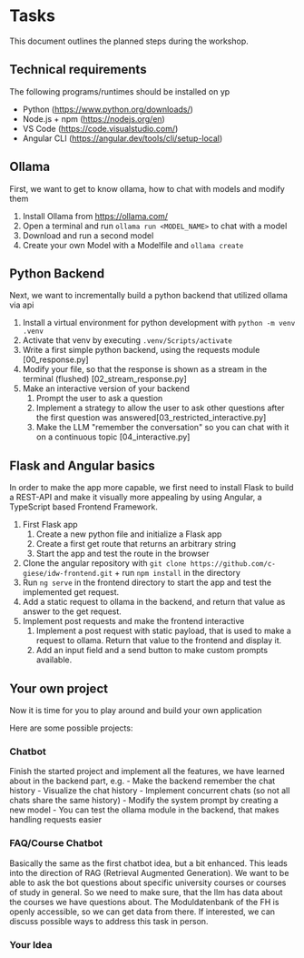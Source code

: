 # Tasks

This document outlines the planned steps during the workshop.

## Technical requirements
The following programs/runtimes should be installed on yp
- Python (https://www.python.org/downloads/)
- Node.js + npm (https://nodejs.org/en)
- VS Code (https://code.visualstudio.com/)
- Angular CLI (https://angular.dev/tools/cli/setup-local)




## Ollama
First, we want to get to know ollama, how to chat with models and modify them

1. Install Ollama from https://ollama.com/ 
2. Open a terminal and run `ollama run <MODEL_NAME>` to chat with a model
3. Download and run a second model
4. Create your own Model with a Modelfile and `ollama create`

## Python Backend
Next, we want to incrementally build a python backend that utilized ollama via api

1. Install a virtual environment for python development with `python -m venv .venv`
2. Activate that venv by executing `.venv/Scripts/activate` 
3. Write a first simple python backend, using the requests module [00_response.py]
4. Modify your file, so that the response is shown as a stream in the terminal (flushed) [02_stream_response.py]
5. Make an interactive version of your backend
   1. Prompt the user to ask a question
   2. Implement a strategy to allow the user to ask other questions after the first question was answered[03_restricted_interactive.py]
   3. Make the LLM "remember the conversation" so you can chat with it on a continuous topic [04_interactive.py]

## Flask and Angular basics
In order to make the app more capable, we first need to install Flask to build a REST-API and make it visually more appealing by using Angular, a TypeScript based Frontend Framework.

1. First Flask app
   1. Create a new python file and initialize a Flask app
   2. Create a first get route that returns an arbitrary string
   3. Start the app and test the route in the browser
2. Clone the angular repository with `git clone https://github.com/c-giese/idw-frontend.git` + run `npm install` in the directory
3. Run `ng serve` in the frontend directory to start the app and test the implemented get request.
4. Add a static request to ollama in the backend, and return that value as answer to the get request.
5. Implement post requests and make the frontend interactive
   1. Implement a post request with static payload, that is used to make a request to ollama. Return that value to the frontend and display it.
   2. Add an input field and a send button to make custom prompts available.


## Your own project
Now it is time for you to play around and build your own application

Here are some possible projects:

### Chatbot
Finish the started project and implement all the features, we have learned about in the backend part, e.g.
    - Make the backend remember the chat history
    - Visualize the chat history
    - Implement concurrent chats (so not all chats share the same history)
    - Modify the system prompt by creating a new model
    - You can test the ollama module in the backend, that makes handling requests easier


### FAQ/Course Chatbot
Basically the same as the first chatbot idea, but a bit enhanced. This leads into the direction of RAG (Retrieval Augmented Generation).
We want to be able to ask the bot questions about specific university courses or courses of study in general.
So we need to make sure, that the llm has data about the courses we have questions about.
The Moduldatenbank of the FH is openly accessible, so we can get data from there. 
If interested, we can discuss possible ways to address this task in person.

### Your Idea
